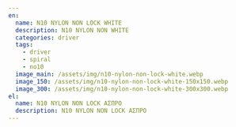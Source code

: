 ```yaml
---
en:
  name: N10 NYLON NON LOCK WHITE
  description: N10 NYLON NON WHITE
  categories: driver
  tags:
    - driver
    - spiral
    - no10
  image_main: /assets/img/n10-nylon-non-lock-white.webp
  image_150: /assets/img/n10-nylon-non-lock-white-150x150.webp
  image_300: /assets/img/n10-nylon-non-lock-white-300x300.webp
el:
  name: N10 NYLON NON LOCK ΑΣΠΡΟ
  description: N10 NYLON NON LOCK ΑΣΠΡΟ
---
```

